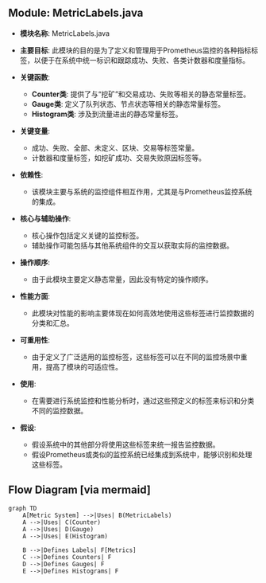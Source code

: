 ## Module: MetricLabels.java
- **模块名称**: MetricLabels.java

- **主要目标**: 此模块的目的是为了定义和管理用于Prometheus监控的各种指标标签，以便于在系统中统一标识和跟踪成功、失败、各类计数器和度量指标。

- **关键函数**:
  - **Counter类**: 提供了与“挖矿”和交易成功、失败等相关的静态常量标签。
  - **Gauge类**: 定义了队列状态、节点状态等相关的静态常量标签。
  - **Histogram类**: 涉及到流量进出的静态常量标签。

- **关键变量**:
  - 成功、失败、全部、未定义、区块、交易等标签常量。
  - 计数器和度量标签，如挖矿成功、交易失败原因标签等。

- **依赖性**:
  - 该模块主要与系统的监控组件相互作用，尤其是与Prometheus监控系统的集成。

- **核心与辅助操作**:
  - 核心操作包括定义关键的监控标签。
  - 辅助操作可能包括与其他系统组件的交互以获取实际的监控数据。

- **操作顺序**:
  - 由于此模块主要定义静态常量，因此没有特定的操作顺序。

- **性能方面**:
  - 此模块对性能的影响主要体现在如何高效地使用这些标签进行监控数据的分类和汇总。

- **可重用性**:
  - 由于定义了广泛适用的监控标签，这些标签可以在不同的监控场景中重用，提高了模块的可适应性。

- **使用**:
  - 在需要进行系统监控和性能分析时，通过这些预定义的标签来标识和分类不同的监控数据。

- **假设**:
  - 假设系统中的其他部分将使用这些标签来统一报告监控数据。
  - 假设Prometheus或类似的监控系统已经集成到系统中，能够识别和处理这些标签。
## Flow Diagram [via mermaid]
```mermaid
graph TD
    A[Metric System] -->|Uses| B(MetricLabels)
    A -->|Uses| C(Counter)
    A -->|Uses| D(Gauge)
    A -->|Uses| E(Histogram)

    B -->|Defines Labels| F[Metrics]
    C -->|Defines Counters| F
    D -->|Defines Gauges| F
    E -->|Defines Histograms| F
```
